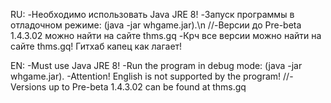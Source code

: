 RU:
-Необходимо использовать Java JRE 8!
-Запуск программы в отладочном режиме: (java -jar whgame.jar).\n
//-Версии до Pre-beta 1.4.3.02 можно найти на сайте thms.gq
-Крч все версии можно найти на сайте thms.gq! Гитхаб капец как лагает!

EN: 
-Must use Java JRE 8!
-Run the program in debug mode: (java -jar whgame.jar).
-Attention! English is not supported by the program!
//-Versions up to Pre-beta 1.4.3.02 can be found at thms.gq

